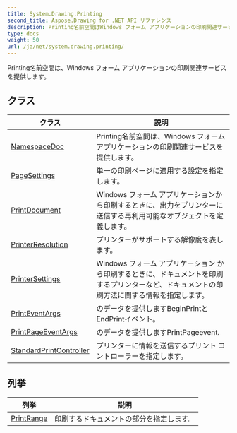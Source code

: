 ```yaml
---
title: System.Drawing.Printing
second_title: Aspose.Drawing for .NET API リファレンス
description: Printing名前空間はWindows フォーム アプリケーションの印刷関連サービスを提供します
type: docs
weight: 50
url: /ja/net/system.drawing.printing/
---
```

Printing名前空間は、Windows フォーム アプリケーションの印刷関連サービスを提供します。

## クラス

| クラス | 説明 |
| --- | --- |
| [NamespaceDoc](./namespacedoc/) | Printing名前空間は、Windows フォーム アプリケーションの印刷関連サービスを提供します。 |
| [PageSettings](./pagesettings/) | 単一の印刷ページに適用する設定を指定します。 |
| [PrintDocument](./printdocument/) | Windows フォーム アプリケーションから印刷するときに、出力をプリンターに送信する再利用可能なオブジェクトを定義します。 |
| [PrinterResolution](./printerresolution/) | プリンターがサポートする解像度を表します。 |
| [PrinterSettings](./printersettings/) | Windows フォーム アプリケーション から印刷するときに、ドキュメントを印刷するプリンターなど、ドキュメントの印刷方法に関する情報を指定します。 |
| [PrintEventArgs](./printeventargs/) | のデータを提供しますBeginPrintとEndPrintイベント。 |
| [PrintPageEventArgs](./printpageeventargs/) | のデータを提供しますPrintPageevent. |
| [StandardPrintController](./standardprintcontroller/) | プリンターに情報を送信するプリント コントローラーを指定します。 |
## 列挙

| 列挙 | 説明 |
| --- | --- |
| [PrintRange](./printrange/) | 印刷するドキュメントの部分を指定します。 |


